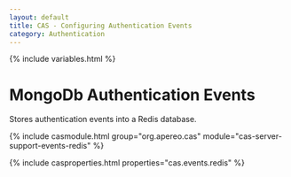 ```yaml
---
layout: default
title: CAS - Configuring Authentication Events
category: Authentication
---
```

{% include variables.html %}

# MongoDb Authentication Events

Stores authentication events into a Redis database.

{% include casmodule.html group="org.apereo.cas" module="cas-server-support-events-redis" %}

{% include casproperties.html properties="cas.events.redis" %}

